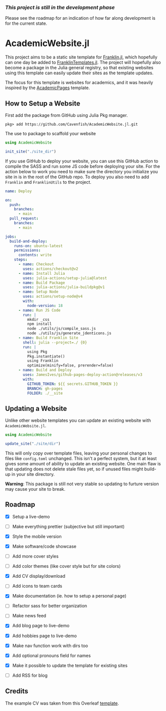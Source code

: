 ### _This project is still in the development phase_

Please see the roadmap for an indication of how far along development is for the current state.

# AcademicWebsite.jl

This project aims to be a static site template for [Franklin.jl](https://github.com/tlienart/Franklin.jl), which hopefully can one day be added to [FranklinTemplates.jl](https://github.com/tlienart/FranklinTemplates.jl). The project will hopefully also become a package in the Julia general registry, so that existing websites using this template can easily update their sites as the template updates.

The focus for this template is websites for academics, and it was heavily inspired by the [AcademicPages](https://github.com/academicpages/academicpages.github.io) template.

## How to Setup a Website

First add the package from GitHub using Julia Pkg manager.

```
pkg> add https://github.com/Cavenfish/AcademicWebsite.jl.git
```

The use to package to scaffold your website

```julia
using AcademicWebsite

init_site("./site_dir")
```

If you use GitHub to deploy your website, you can use this
GitHub action to compile the SASS and run some JS code before
deploying your site. For the action below to work you need to
make sure the directory you initialize you site in is in the 
root of the GitHub repo. To deploy you also need to add 
`Franklin` and `FranklinUtils` to the project. 

```yaml
name: Deploy

on:
  push:
    branches:
      - main
  pull_request:
    branches:
      - main

jobs:
  build-and-deploy:
    runs-on: ubuntu-latest
    permissions:
      contents: write
    steps:
      - name: Checkout
        uses: actions/checkout@v2
      - name: Install Julia
        uses: julia-actions/setup-julia@latest
      - name: Build Package
        uses: julia-actions/julia-buildpkg@v1
      - name: Setup Node
        uses: actions/setup-node@v4
        with:
          node-version: 18
      - name: Run JS Code
        run: |
          mkdir _css
          npm install
          node ./utils/js/compile_sass.js
          node ./utils/js/generate_jdenticons.js
      - name: Build Franklin Site
        shell: julia --project=./ {0}
        run: |
          using Pkg
          Pkg.instantiate()
          using Franklin
          optimize(minify=false, prerender=false)
      - name: Build and Deploy
        uses: JamesIves/github-pages-deploy-action@releases/v3
        with:
          GITHUB_TOKEN: ${{ secrets.GITHUB_TOKEN }}
          BRANCH: gh-pages
          FOLDER: ./__site
```

## Updating a Website

Unlike other website templates you can update an existing 
website with `AcademicWebsite.jl`. 

```julia
using AcademicWebsite

update_site("./site/dir")
```

This will only copy over template files, leaving your personal
changes to files like `config.toml` unchanged. This isn't a 
perfect system, but it at least gives some amount of 
ability to update an existing website. One main flaw is that
updating does not delete stale files yet, so if unused files
might build-up in your site directory.

**Warning**: This package is still not very stable so updating
to furture version may cause your site to break.

## Roadmap

- [x] Setup a live-demo
- [ ] Make everything prettier (subjective but still important)
- [x] Style the mobile version
- [x] Make software/code showcase
- [ ] Add more cover styles
- [ ] Add color themes (like cover style but for site colors)
- [x] Add CV display/download
- [ ] Add icons to team cards
- [x] Make documentation (ie. how to setup a personal page)
- [ ] Refactor sass for better organization
- [ ] Make news feed
- [x] Add blog page to live-demo
- [x] Add hobbies page to live-demo
- [x] Make nav function work with dirs too
- [x] Add optional pronouns field for names
- [x] Make it possible to update the template for existing sites
- [ ] Add RSS for blog


## Credits

The example CV was taken from this Overleaf [template](https://www.overleaf.com/latex/templates/a-customised-curve-cv/mvmbhkwsnmwv).